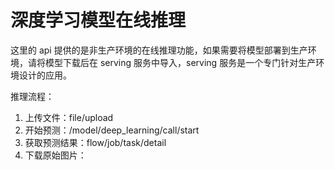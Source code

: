 # 深度学习模型在线推理
这里的 api 提供的是非生产环境的在线推理功能，如果需要将模型部署到生产环境，请将模型下载后在 serving 服务中导入，serving 服务是一个专门针对生产环境设计的应用。

推理流程：
1. 上传文件：file/upload
2. 开始预测：/model/deep_learning/call/start
3. 获取预测结果：flow/job/task/detail
4. 下载原始图片：